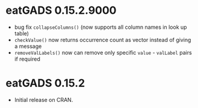 # eatGADS 0.15.2.9000

* bug fix `collapseColumns()` (now supports all column names in look up table)
* `checkValue()` now returns occurrence count as vector instead of giving a message
* `removeValLabels()` now can remove only specific `value` - `valLabel` pairs if required 

# eatGADS 0.15.2

* Initial release on CRAN.
